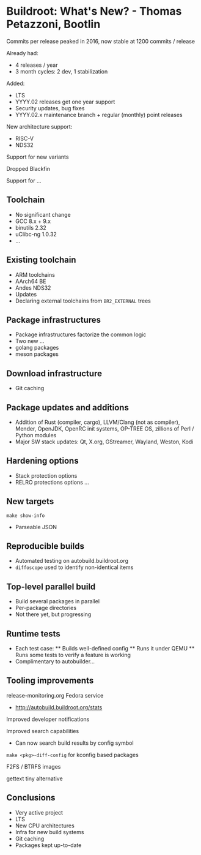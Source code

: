# Buildroot: What's New? - Thomas Petazzoni, Bootlin

Commits per release peaked in 2016, now stable at 1200 commits / release

Already had:

* 4 releases / year
* 3 month cycles: 2 dev, 1 stabilization

Added:

* LTS
* YYYY.02 releases get one year support
* Security updates, bug fixes
* YYYY.02.x maintenance branch + regular (monthly) point releases

New architecture support:

* RISC-V
* NDS32

Support for new variants

Dropped Blackfin

Support for ...

## Toolchain

* No significant change
* GCC 8.x + 9.x
* binutils 2.32
* uClibc-ng 1.0.32
* ...

## Existing toolchain

* ARM toolchains
* AArch64 BE
* Andes NDS32
* Updates
* Declaring external toolchains from `BR2_EXTERNAL` trees

## Package infrastructures

* Package infrastructures factorize the common logic
* Two new ...
* golang packages
* meson packages

## Download infrastructure

* Git caching

## Package updates and additions

* Addition of Rust (compiler, cargo), LLVM/Clang (not as compiler), Mender, OpenJDK, OpenRC init systems, OP-TREE OS, zillions of Perl / Python modules
* Major SW stack updates: Qt, X.org, GStreamer, Wayland, Weston, Kodi

## Hardening options

* Stack protection options
* RELRO protections options
...

## New targets

`make show-info`

* Parseable JSON

## Reproducible builds

* Automated testing on autobuild.buildroot.org
* `diffoscope` used to identify non-identical items

## Top-level parallel build

* Build several packages in parallel
* Per-package directories
* Not there yet, but progressing

## Runtime tests

* Each test case:
  ** Builds well-defined config
  ** Runs it under QEMU
  ** Runs some tests to verify a feature is working
* Complimentary to autobuilder...

## Tooling improvements

release-monitoring.org Fedora service

* http://autobuild.buildroot.org/stats

Improved developer notifications

Improved search capabilities

* Can now search build results by config symbol

`make <pkg>-diff-config` for kconfig based packages

F2FS / BTRFS images

gettext tiny alternative

## Conclusions

* Very active project
* LTS
* New CPU architectures
* Infra for new build systems
* Git caching
* Packages kept up-to-date



